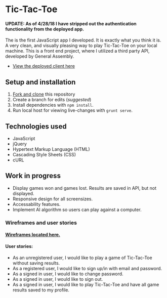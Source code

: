 # Tic-Tac-Toe

#### UPDATE: As of 4/28/18 I have stripped out the authentication functionality from the deployed app.

The is the first JavaScript app I developed. It is exactly what you think it is. A very clean, and visually pleasing way to play Tic-Tac-Toe on your local machine. This is a front end project, where I utilized a third party API, developed by General Assembly.

-   [View the deployed client here](https://smd9788.github.io/tictactoe-client/)

## Setup and installation
1.  [Fork and clone](https://github.com/smd9788/tictactoe-client) this repository
2.  Create a branch for edits (_suggested_)
3.  Install dependencies with `npm install`.
4.  Run local host for viewing live-changes with `grunt serve`.

## Technologies used

-   JavaScript
-   jQuery
-   Hypertext Markup Language (HTML)
-   Cascading Style Sheets (CSS)
-   cURL

##  Work in progress
-   Display games won and games lost. Results are saved in API, but not displayed.
-   Responsive design for all screensizes.
-   Accessability features.
-   Implement AI algorithm so users can play against a computer.

### Wireframes and user stories

#### [Wireframes located here.](https://i.imgur.com/o88XPAq)
#### User stories:

-   As an unregistered user, I would like to play a game of Tic-Tac-Toe without saving results.
-   As a registered user, I would like to sign up/in with email and password.
-   As a signed in user, I would like to change password.
-   As a signed in user, I would like to sign out.
-   As a signed in user, I would like to play Tic-Tac-Toe and have all game results saved to my profile.
